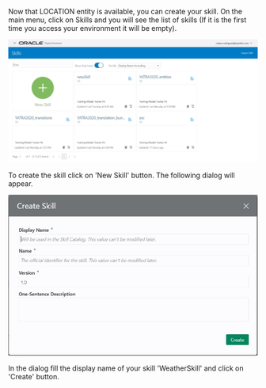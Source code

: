 Now that LOCATION entity is available, you can create your skill.
On the main menu, click on Skills and you will see the list of skills (If it is the first time you access your environment it will be empty).

![Oracle Digital Assistant skills dashboard](assets/skills-dashboard.JPG)

To create the skill click on 'New Skill' button. The following dialog will appear.

![Oracle Digital Assistant create skill](assets/skill-creation-dialog.JPG)

In the dialog fill the display name of your skill 'WeatherSkill' and click on 'Create' button.